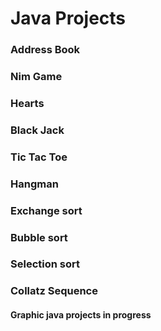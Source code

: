 # Java Projects

### Address Book

### Nim Game

### Hearts

### Black Jack

### Tic Tac Toe

### Hangman

### Exchange sort

### Bubble sort

### Selection sort

### Collatz Sequence

#### Graphic java projects in progress
